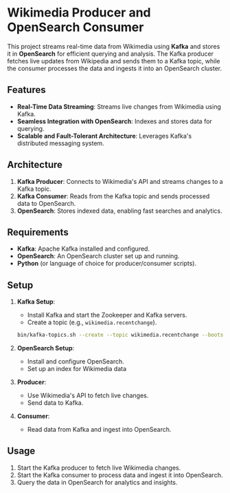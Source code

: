 # Wikimedia Producer and OpenSearch Consumer  

This project streams real-time data from Wikimedia using **Kafka** and stores it in **OpenSearch** for efficient querying and analysis. The Kafka producer fetches live updates from Wikipedia and sends them to a Kafka topic, while the consumer processes the data and ingests it into an OpenSearch cluster.  

## Features  
- **Real-Time Data Streaming**: Streams live changes from Wikimedia using Kafka.  
- **Seamless Integration with OpenSearch**: Indexes and stores data for querying.  
- **Scalable and Fault-Tolerant Architecture**: Leverages Kafka's distributed messaging system.  

## Architecture  
1. **Kafka Producer**: Connects to Wikimedia's API and streams changes to a Kafka topic.  
2. **Kafka Consumer**: Reads from the Kafka topic and sends processed data to OpenSearch.  
3. **OpenSearch**: Stores indexed data, enabling fast searches and analytics.  

## Requirements  
- **Kafka**: Apache Kafka installed and configured.  
- **OpenSearch**: An OpenSearch cluster set up and running.  
- **Python** (or language of choice for producer/consumer scripts).  

## Setup  
1. **Kafka Setup**:  
   - Install Kafka and start the Zookeeper and Kafka servers.  
   - Create a topic (e.g., `wikimedia.recentchange`).  

   ```bash
   bin/kafka-topics.sh --create --topic wikimedia.recentchange --bootstrap-server localhost:9092
   ```

2. **OpenSearch Setup**:  
   - Install and configure OpenSearch.  
   - Set up an index for Wikimedia data 

3. **Producer**:  
   - Use Wikimedia's API to fetch live changes.  
   - Send data to Kafka.  

4. **Consumer**:  
   - Read data from Kafka and ingest into OpenSearch.  

## Usage  
1. Start the Kafka producer to fetch live Wikimedia changes.  
2. Start the Kafka consumer to process data and ingest it into OpenSearch.  
3. Query the data in OpenSearch for analytics and insights.  
